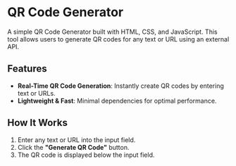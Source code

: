 # QR Code Generator

A simple QR Code Generator built with HTML, CSS, and JavaScript. This tool allows users to generate QR codes for any text or URL using an external API.

## Features
- **Real-Time QR Code Generation**: Instantly create QR codes by entering text or URLs.
- **Lightweight & Fast**: Minimal dependencies for optimal performance.

## How It Works
1. Enter any text or URL into the input field.
2. Click the **"Generate QR Code"** button.
3. The QR code is displayed below the input field.
